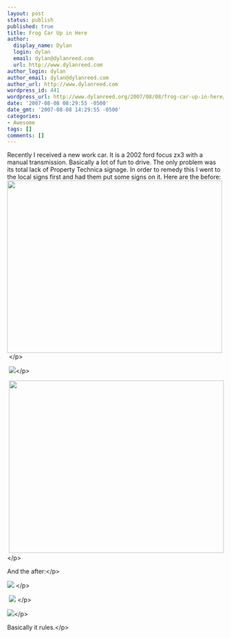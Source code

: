 ```yaml
---
layout: post
status: publish
published: true
title: Frog Car Up in Here
author:
  display_name: Dylan
  login: dylan
  email: dylan@dylanreed.com
  url: http://www.dylanreed.com
author_login: dylan
author_email: dylan@dylanreed.com
author_url: http://www.dylanreed.com
wordpress_id: 441
wordpress_url: http://www.dylanreed.org/2007/08/08/frog-car-up-in-here/
date: '2007-08-08 08:29:55 -0500'
date_gmt: '2007-08-08 14:29:55 -0500'
categories:
- Awesome
tags: []
comments: []
---
```

<p>Recently I received a new work car. It is a 2002 ford focus zx3 with a manual transmission. Basically a lot of fun to drive. The only problem was its total lack of Property Technica signage. In order to remedy this I went to the local signs first and had them put some signs on it. Here are the before:<img height="400" src="http:&#47;&#47;farm2.static.flickr.com&#47;1068&#47;998129448_f8bbb73506.jpg?v=0" width="500"&#47;>&nbsp;<&#47;p>
<p>&nbsp;<img src="http:&#47;&#47;farm2.static.flickr.com&#47;1386&#47;997300593_706610e159.jpg?v=0"&#47;><&#47;p>
<p>&nbsp;<img height="400" src="http:&#47;&#47;farm2.static.flickr.com&#47;1235&#47;998137302_ecedcb0b92.jpg?v=0" width="500"&#47;><&#47;p>
<p>And the after:<&#47;p>
<p><img src="http:&#47;&#47;farm2.static.flickr.com&#47;1079&#47;1044502062_45bc3c1841.jpg?v=0"&#47;>&nbsp;<&#47;p>
<p>&nbsp;<img src="http:&#47;&#47;farm2.static.flickr.com&#47;1234&#47;1050610799_7d555d63e0.jpg?v=0"&#47;> <&#47;p>
<p><img src="http:&#47;&#47;farm2.static.flickr.com&#47;1162&#47;1050616459_d3fffdd9ce.jpg?v=0"&#47;><&#47;p>
<p>Basically it rules.<&#47;p></p>
